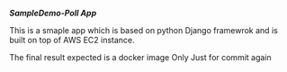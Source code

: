 ***SampleDemo-Poll App***

This is a smaple app which is based on python Django framewrok and is built on top of AWS EC2 instance.

The final result expected is a docker image
Only Just for commit again
